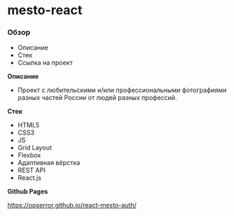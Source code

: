 # mesto-react

### Обзор

* Описание
* Стек
* Ссылка на проект

**Описание**

* Проект с любительскими и/или профессиональными фотографиями разных частей России от людей разных профессий.

**Стек**

* HTML5
* CSS3
* JS
* Grid Layout
* Flexbox 
* Адаптивная вёрстка
* REST API
* React.js

**Github Pages**

https://opserror.github.io/react-mesto-auth/